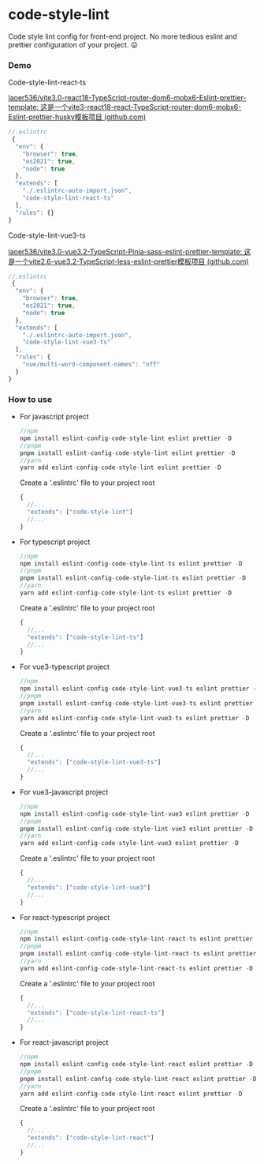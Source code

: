 # code-style-lint
Code style lint config for front-end project. No more tedious eslint and prettier configuration of your project. 😛

### Demo

Code-style-lint-react-ts

[laoer536/vite3.0-react18-TypeScript-router-dom6-mobx6-Eslint-prettier-template: 这是一个vite3-react18-react-TypeScript-router-dom6-mobx6-Eslint-prettier-husky模板项目 (github.com)](https://github.com/laoer536/vite3.0-react18-TypeScript-router-dom6-mobx6-Eslint-prettier-template)

```js
//.eslintrc
 {
  "env": {
    "browser": true,
    "es2021": true,
    "node": true
  },
  "extends": [
    "./.eslintrc-auto-import.json",
    "code-style-lint-react-ts"
  ],
  "rules": {}
}
```

Code-style-lint-vue3-ts

[laoer536/vite3.0-vue3.2-TypeScript-Pinia-sass-eslint-prettier-template: 这是一个vite2.6-vue3.2-TypeScript-less-eslint-prettier模板项目 (github.com)](https://github.com/laoer536/vite3.0-vue3.2-TypeScript-Pinia-sass-eslint-prettier-template)

```js
//.eslintrc
 {
  "env": {
    "browser": true,
    "es2021": true,
    "node": true
  },
  "extends": [
    "./.eslintrc-auto-import.json",
    "code-style-lint-vue3-ts"
  ],
  "rules": {
    "vue/multi-word-component-names": "off"
  }
}
```



### How to use

- For javascript project

  ```js
  //npm
  npm install eslint-config-code-style-lint eslint prettier -D
  //pnpm 
  pnpm install eslint-config-code-style-lint eslint prettier -D
  //yarn
  yarn add eslint-config-code-style-lint eslint prettier -D
  ```

  Create a '.eslintrc' file to your project root

  ```javascript
  {
    //...
    "extends": ["code-style-lint"]
    //...
  }
  ```

- For typescript project

  ```js
  //npm
  npm install eslint-config-code-style-lint-ts eslint prettier -D
  //pnpm 
  pnpm install eslint-config-code-style-lint-ts eslint prettier -D
  //yarn
  yarn add eslint-config-code-style-lint-ts eslint prettier -D
  ```

  Create a '.eslintrc' file to your project root

  ```javascript
  {
    //...
    "extends": ["code-style-lint-ts"]
    //...
  }
  ```

- For vue3-typescript project

  ```js
  //npm
  npm install eslint-config-code-style-lint-vue3-ts eslint prettier -D
  //pnpm 
  pnpm install eslint-config-code-style-lint-vue3-ts eslint prettier -D
  //yarn
  yarn add eslint-config-code-style-lint-vue3-ts eslint prettier -D
  ```

  Create a '.eslintrc' file to your project root

  ```javascript
  {
    //...
    "extends": ["code-style-lint-vue3-ts"]
    //...
  }
  ```

- For vue3-javascript project

  ```js
  //npm
  npm install eslint-config-code-style-lint-vue3 eslint prettier -D
  //pnpm 
  pnpm install eslint-config-code-style-lint-vue3 eslint prettier -D
  //yarn
  yarn add eslint-config-code-style-lint-vue3 eslint prettier -D
  ```
  
  Create a '.eslintrc' file to your project root

  ```javascript
  {
    //...
    "extends": ["code-style-lint-vue3"]
    //...
  }
  ```
  
- For react-typescript project

  ```js
  //npm
  npm install eslint-config-code-style-lint-react-ts eslint prettier -D
  //pnpm 
  pnpm install eslint-config-code-style-lint-react-ts eslint prettier -D
  //yarn
  yarn add eslint-config-code-style-lint-react-ts eslint prettier -D
  ```

  Create a '.eslintrc' file to your project root

  ```javascript
  {
    //...
    "extends": ["code-style-lint-react-ts"]
    //...
  }
  ```

- For react-javascript project

  ```js
  //npm
  npm install eslint-config-code-style-lint-react eslint prettier -D
  //pnpm 
  pnpm install eslint-config-code-style-lint-react eslint prettier -D
  //yarn
  yarn add eslint-config-code-style-lint-react eslint prettier -D
  ```

  Create a '.eslintrc' file to your project root

  ```javascript
  {
    //...
    "extends": ["code-style-lint-react"]
    //...
  }
  ```
